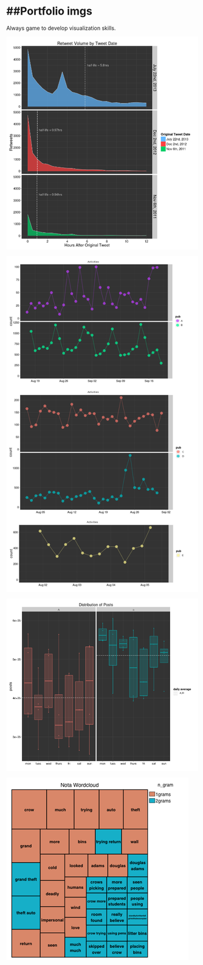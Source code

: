 ##Portfolio imgs
==============

Always game to develop visualization skills. 

![](https://github.com/blehman/portfolio_imgs/raw/master/facetgrid.png?raw=true)

![](https://github.com/blehman/portfolio_imgs/raw/master/activites.png?raw=true)

![](https://github.com/blehman/portfolio_imgs/raw/master/posts-4weeks.png?raw=true)

![](https://github.com/blehman/portfolio_imgs/raw/master/my_tree_map2.png?raw=true)


